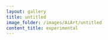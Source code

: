 ```yaml
---
layout: gallery
title: untitled
image_folder: /images/AiArt/untitled
content_title: experimental
---
```

